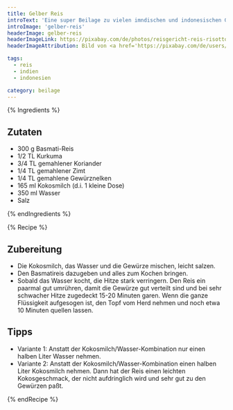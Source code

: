 ```yaml
---
title: Gelber Reis
introText: 'Eine super Beilage zu vielen imndischen und indonesischen Gerichten.'
introImage: 'gelber-reis'
headerImage: gelber-reis
headerImageLink: https://pixabay.com/de/photos/reisgericht-reis-risotto-kochl%C3%B6ffel-1740301/
headerImageAttribution: Bild von <a href='https://pixabay.com/de/users/congerdesign-509903/?utm_source=link-attribution&amp;utm_medium=referral&amp;utm_campaign=image&amp;utm_content=1740301'>congerdesign</a> auf <a href='https://pixabay.com/de/?utm_source=link-attribution&amp;utm_medium=referral&amp;utm_campaign=image&amp;utm_content=1740301'>Pixabay</a>

tags:
  - reis
  - indien
  - indonesien

category: beilage
---
```



{% Ingredients %}

## Zutaten

- 300 g Basmati-Reis
- 1/2 TL Kurkuma
- 3/4 TL gemahlener Koriander
- 1/4 TL gemahlener Zimt
- 1/4 TL gemahlene Gewürznelken
- 165 ml Kokosmilch (d.i. 1 kleine Dose)
- 350 ml Wasser
- Salz

{% endIngredients %}

{% Recipe %}

## Zubereitung

- Die Kokosmilch, das Wasser und die Gewürze mischen, leicht salzen.
- Den Basmatireis dazugeben und alles zum Kochen bringen.
- Sobald das Wasser kocht, die Hitze stark verringern. Den Reis ein paarmal gut umrühren, damit die Gewürze gut verteilt sind und bei sehr schwacher Hitze zugedeckt 15-20 Minuten garen. Wenn die ganze Flüssigkeit aufgesogen ist, den Topf vom Herd nehmen und noch etwa 10 Minuten quellen lassen.

## Tipps

- Variante 1: Anstatt der Kokosmilch/Wasser-Kombination nur einen halben Liter Wasser nehmen.
- Variante 2: Anstatt der Kokosmilch/Wasser-Kombination einen halben Liter Kokosmilch nehmen. Dann hat der Reis einen leichten Kokosgeschmack, der nicht aufdringlich wird und sehr gut zu den Gewürzen paßt.

{% endRecipe %}
